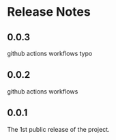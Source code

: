 # Release Notes

## 0.0.3

github actions workflows typo

## 0.0.2

github actions workflows

## 0.0.1

The 1st public release of the project.
